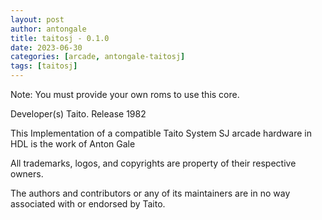 ```yaml
---
layout: post
author: antongale
title: taitosj - 0.1.0
date: 2023-06-30
categories: [arcade, antongale-taitosj]
tags: [taitosj]
---
```

Note: You must provide your own roms to use this core.

Developer(s)
    Taito.
Release
    1982

This Implementation of a compatible Taito System SJ arcade hardware in HDL is the work of Anton Gale

All trademarks, logos, and copyrights are property of their respective owners.

The authors and contributors or any of its maintainers are in no way associated with or endorsed by Taito.
